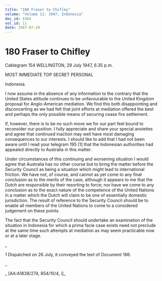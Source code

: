 ```yaml
---
title: "180 Fraser to Chifley"
volume: "Volume 11: 1947, Indonesia"
doc_id: 4364
vol_id: 11
date: 1947-07-29
---
```


# 180 Fraser to Chifley

Cablegram 154 WELLINGTON, 29 July 1947, 6.35 p.m.

MOST IMMEDIATE TOP SECRET PERSONAL

Indonesia.

I now assume in the absence of any information to the contrary that the United States attitude continues to be unfavourable to the United Kingdom proposal for Anglo-American mediation. We find this both disappointing and disconcerting as we had felt that joint efforts at mediation offered the best and perhaps the only possible means of securing cease fire settlement.

If, however, there is to be no such move we for our part feel bound to reconsider our position. I fully appreciate and share your special anxieties and agree that continued inaction may well have most damaging consequences to our interests. I should like to add that I had not been aware until I read your telegram 195 [1] that the Indonesian authorities had appealed directly to Australia in this matter.

Under circumstances of this continuing and worsening situation I would agree that Australia has no other course but to bring the matter before the Security Council as being a situation which might lead to international friction. We have not, of course, and cannot as yet come to any final conclusion as to the merits of the case, although it appears to me that the Dutch are responsible by their resorting to force; nor have we come to any conclusion as to the exact nature of the competence of the United Nations in a matter which the Dutch will claim to be one of essentially domestic jurisdiction. The result of reference to the Security Council should be to enable all members of the United Nations to come to a considered judgement on these points.

The fact that the Security Council should undertake an examination of the situation in Indonesia for which a prima facie case exists need not preclude at the same time such attempts at mediation as may seem practicable now or at a later stage.

_

1 Dispatched on 26 July, it conveyed the text of Document 166.

_

_ [AA:A1838/274, 854/10/4, i]_

